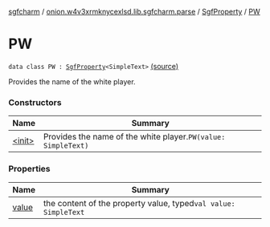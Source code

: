 [sgfcharm](../../../index.md) / [onion.w4v3xrmknycexlsd.lib.sgfcharm.parse](../../index.md) / [SgfProperty](../index.md) / [PW](./index.md)

# PW

`data class PW : `[`SgfProperty`](../index.md)`<SimpleText>` [(source)](https://github.com/w4v3/sgfcharm/tree/master/sgfcharm/src/main/java/onion/w4v3xrmknycexlsd/lib/sgfcharm/parse/SgfTree.kt#L220)

Provides the name of the white player.

### Constructors

| Name | Summary |
|---|---|
| [&lt;init&gt;](-init-.md) | Provides the name of the white player.`PW(value: SimpleText)` |

### Properties

| Name | Summary |
|---|---|
| [value](value.md) | the content of the property value, typed`val value: SimpleText` |
